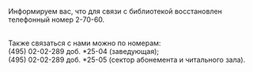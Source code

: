 Информируем вас, что для связи с библиотекой восстановлен телефонный номер 2-70-60.<div class=""></div>
<br>
Также связаться с нами можно по номерам:
<br>
(495) 02-02-289 доб. *25-04 (заведующая);
<br>
(495) 02-02-289 доб. *25-05  (сектор абонемента и читального зала).
